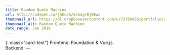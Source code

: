 ```yaml
---
title: Random Quote Machine
url: http://codepen.io/jhkueh/debug/BjWEwa
thumbnail_url: https://dl.dropboxusercontent.com/u/72768665/portfolio/rnd_quote_thumbnail.jpg
thumbnail_alt: Random Quote Machine
date_range: Jan 2016
---
```


{: class="card-text"}
Frontend: Foundation & Vue.js.  
Backend: —